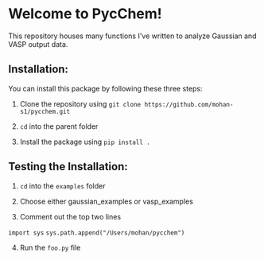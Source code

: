 # Welcome to PycChem!

This repository houses many functions I've written to analyze Gaussian and VASP output data.

## Installation:

You can install this package by following these three steps:

1) Clone the repository using `git clone https://github.com/mohan-s1/pycchem.git`

2) `cd` into the parent folder 

3) Install the package using `pip install .`

## Testing the Installation:

1) `cd` into the `examples` folder
  
2) Choose either gaussian_examples or vasp_examples
  
3) Comment out the top two lines 

`import sys`
`sys.path.append("/Users/mohan/pycchem")`

4) Run the `foo.py` file
